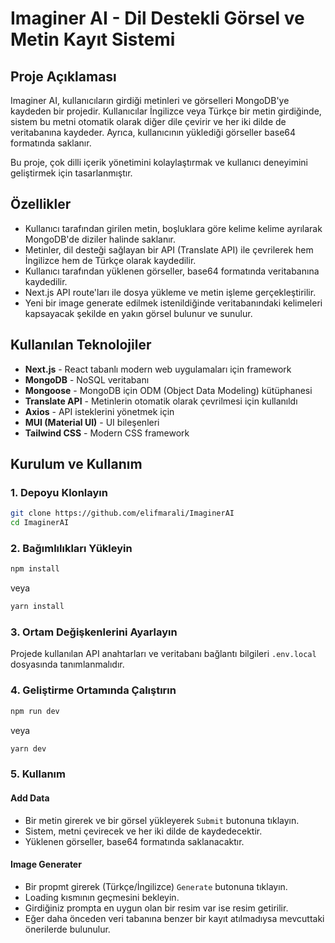 # Imaginer AI - Dil Destekli Görsel ve Metin Kayıt Sistemi

## Proje Açıklaması

Imaginer AI, kullanıcıların girdiği metinleri ve görselleri MongoDB'ye kaydeden bir projedir. Kullanıcılar İngilizce veya Türkçe bir metin girdiğinde, sistem bu metni otomatik olarak diğer dile çevirir ve her iki dilde de veritabanına kaydeder. Ayrıca, kullanıcının yüklediği görseller base64 formatında saklanır. 

Bu proje, çok dilli içerik yönetimini kolaylaştırmak ve kullanıcı deneyimini geliştirmek için tasarlanmıştır.

## Özellikler
- Kullanıcı tarafından girilen metin, boşluklara göre kelime kelime ayrılarak MongoDB'de diziler halinde saklanır.
- Metinler, dil desteği sağlayan bir API (Translate API) ile çevrilerek hem İngilizce hem de Türkçe olarak kaydedilir.
- Kullanıcı tarafından yüklenen görseller, base64 formatında veritabanına kaydedilir.
- Next.js API route'ları ile dosya yükleme ve metin işleme gerçekleştirilir.
- Yeni bir image generate edilmek istenildiğinde veritabanındaki kelimeleri kapsayacak şekilde en yakın görsel bulunur ve sunulur.

## Kullanılan Teknolojiler
- **Next.js** - React tabanlı modern web uygulamaları için framework
- **MongoDB** - NoSQL veritabanı
- **Mongoose** - MongoDB için ODM (Object Data Modeling) kütüphanesi
- **Translate API** - Metinlerin otomatik olarak çevrilmesi için kullanıldı
- **Axios** - API isteklerini yönetmek için
- **MUI (Material UI)** - UI bileşenleri
- **Tailwind CSS** - Modern CSS framework

## Kurulum ve Kullanım

### 1. Depoyu Klonlayın
```bash
git clone https://github.com/elifmarali/ImaginerAI
cd ImaginerAI
```

### 2. Bağımlılıkları Yükleyin
```bash
npm install
```
veya
```bash
yarn install
```

### 3. Ortam Değişkenlerini Ayarlayın
Projede kullanılan API anahtarları ve veritabanı bağlantı bilgileri `.env.local` dosyasında tanımlanmalıdır.

### 4. Geliştirme Ortamında Çalıştırın
```bash
npm run dev
```
veya
```bash
yarn dev
```

### 5. Kullanım

#### Add Data
- Bir metin girerek ve bir görsel yükleyerek `Submit` butonuna tıklayın.
- Sistem, metni çevirecek ve her iki dilde de kaydedecektir.
- Yüklenen görseller, base64 formatında saklanacaktır.

#### Image Generater
- Bir propmt girerek (Türkçe/İngilizce) `Generate` butonuna tıklayın.
- Loading kısmının geçmesini bekleyin.
- Girdiğiniz prompta en uygun olan bir resim var ise resim getirilir.
- Eğer daha önceden veri tabanına benzer bir kayıt atılmadıysa mevcuttaki önerilerde bulunulur.